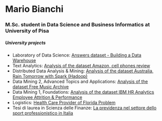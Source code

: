# Mario Bianchi
### M.Sc. student in Data Science and Business Informatics at University of Pisa

##### University projects
+ Laboratory of Data Science: [Answers dataset - Building a Data Warehouse](https://github.com/bianchimario/LaboratoryOfDataScience)
+ Text Analytics: [Analysis of the dataset Amazon, cell phones review](https://github.com/bianchimario/TextAnalytics)
+ Distributed Data Analysis & Mining: [Analysis of the dataset Australia, Rain Tomorrow with Spark (Hadoop)](https://github.com/bianchimario/DDAM)
+ Data Mining 2, Advanced Topics and Applications: [Analysis of the dataset Free Music Archive](https://github.com/bianchimario/DataMining2)
+ Data Mining 1, Foundations: [Analysis of the dataset IBM HR Analytics Employee Attrition & Performance](https://github.com/bianchimario/DataMining1)
+ Logistics: [Health Care Provider of Florida Problem](https://github.com/bianchimario/Logistics)
+ Tesi di laurea in Scienza delle Finanze: [La previdenza nel settore dello sport professionistico in Italia]()
